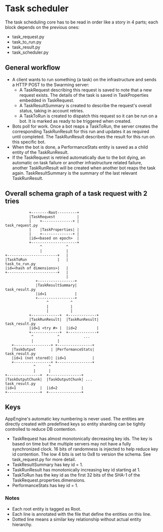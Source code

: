 # Task scheduler

The task scheduling core has to be read in order like a story in 4 parts; each
block depends on the previous ones:

  - task_request.py
  - task_to_run.py
  - task_result.py
  - task_scheduler.py


## General workflow

  - A client wants to run something (a task) on the infrastructure and sends a
    HTTP POST to the Swarming server:
    - A TaskRequest describing this request is saved to note that a new request
      exists. The details of the task is saved in TaskProperties embedded in
      TaskRequest.
    - A TaskResultSummary is created to describe the request's overall status,
      taking in account retries.
    - A TaskToRun is created to dispatch this request so it can be run on a
      bot. It is marked as ready to be triggered when created.
  - Bots poll for work. Once a bot reaps a TaskToRun, the server creates the
    corresponding TaskRunResult for this run and updates it as required until
    completed. The TaskRunResult describes the result for this run on this
    specific bot.
  - When the bot is done, a PerformanceStats entity is saved as a child entity
    of the TaskRunResult.
  - If the TaskRequest is retried automatically due to the bot dying, an
    automatic on task failure or another infrastructure related failure, another
    TaskRunResult will be created when another bot reaps the task again.
    TaskResultSummary is the summary of the last relevant TaskRunResult.


## Overall schema graph of a task request with 2 tries

               +--------Root---------+
               |TaskRequest          |
               |    +--------------+ |                           task_request.py
               |    |TaskProperties| |
               |    +--------------+ |
               |id=<based on epoch>  |
               +---------------------+
                    ^           ^
                    |           |
    +-----------------------+   |
    |TaskToRun              |   |                                 task_to_run.py
    |id=<hash of dimensions>|   |
    +-----------------------+   |
                                |
                  +-----------------+
                  |TaskResultSummary|                             task_result.py
                  |id=1             |
                  +-----------------+
                       ^          ^
                       |          |
                       |          |
               +-------------+  +-------------+
               |TaskRunResult|  |TaskRunResult|                   task_result.py
               |id=1 <try #> |  |id=2         |
               +-------------+  +-------------+
                ^           ^           ...
                |           |
       +-----------------+ +----------------+
       |TaskOutput       | |PerformanceStats|                     task_result.py
       |id=1 (not stored)| |id=1            |
       +-----------------+ +----------------+
                 ^      ^
                 |      |
    +---------------+  +---------------+
    |TaskOutputChunk|  |TaskOutputChunk| ...                      task_result.py
    |id=1           |  |id=2           |
    +---------------+  +---------------+


## Keys

AppEngine's automatic key numbering is never used. The entities are directly
created with predefined keys so entity sharding can be tightly controlled to
reduce DB contention.

  - TaskRequest has almost monotonically decreasing key ids. The key is based on
    time but the multiple servers may not have a fully synchronized clock. 16
    bits of randomness is injected to help reduce key id contention. The low 4
    bits is set to 0x8 to version the schema. See task_request.py for more
    detail.
  - TaskResultSummary has key id = 1.
  - TaskRunResult has monotonically increasing key id starting at 1.
  - TaskToRun has the key id as the first 32 bits of the SHA-1 of the
    TaskRequest.properties.dimensions.
  - PerformanceStats has key id = 1.


### Notes

  - Each root entity is tagged as Root.
  - Each line is annotated with the file that define the entities on this line.
  - Dotted line means a similar key relationship without actual entity
    hierarchy.
